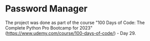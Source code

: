 <h1>Password Manager</h1>




The project was done as part of the course "100 Days of Code: The Complete Python Pro Bootcamp for 2023" (https://www.udemy.com/course/100-days-of-code/) - Day 29.
